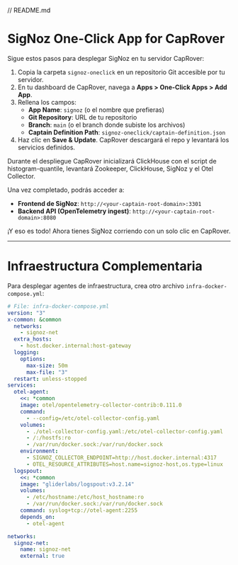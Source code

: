 // README.md
# SigNoz One-Click App for CapRover

Sigue estos pasos para desplegar SigNoz en tu servidor CapRover:

1. Copia la carpeta `signoz-oneclick` en un repositorio Git accesible por tu servidor.
2. En tu dashboard de CapRover, navega a **Apps > One-Click Apps > Add App**.
3. Rellena los campos:
   - **App Name**: `signoz` (o el nombre que prefieras)
   - **Git Repository**: URL de tu repositorio
   - **Branch**: `main` (o el branch donde subiste los archivos)
   - **Captain Definition Path**: `signoz-oneclick/captain-definition.json`
4. Haz clic en **Save & Update**. CapRover descargará el repo y levantará los servicios definidos.

Durante el despliegue CapRover inicializará ClickHouse con el script de histogram-quantile, levantará Zookeeper, ClickHouse, SigNoz y el Otel Collector.

Una vez completado, podrás acceder a:
- **Frontend de SigNoz**: `http://<your-captain-root-domain>:3301`
- **Backend API (OpenTelemetry ingest)**: `http://<your-captain-root-domain>:8080`

¡Y eso es todo! Ahora tienes SigNoz corriendo con un solo clic en CapRover.

---

# Infraestructura Complementaria

Para desplegar agentes de infraestructura, crea otro archivo `infra-docker-compose.yml`:

```yaml
# File: infra-docker-compose.yml
version: "3"
x-common: &common
  networks:
    - signoz-net
  extra_hosts:
    - host.docker.internal:host-gateway
  logging:
    options:
      max-size: 50m
      max-file: "3"
  restart: unless-stopped
services:
  otel-agent:
    <<: *common
    image: otel/opentelemetry-collector-contrib:0.111.0
    command:
      - --config=/etc/otel-collector-config.yaml
    volumes:
      - ./otel-collector-config.yaml:/etc/otel-collector-config.yaml
      - /:/hostfs:ro
      - /var/run/docker.sock:/var/run/docker.sock
    environment:
      - SIGNOZ_COLLECTOR_ENDPOINT=http://host.docker.internal:4317
      - OTEL_RESOURCE_ATTRIBUTES=host.name=signoz-host,os.type=linux
  logspout:
    <<: *common
    image: "gliderlabs/logspout:v3.2.14"
    volumes:
      - /etc/hostname:/etc/host_hostname:ro
      - /var/run/docker.sock:/var/run/docker.sock
    command: syslog+tcp://otel-agent:2255
    depends_on:
      - otel-agent

networks:
  signoz-net:
    name: signoz-net
    external: true